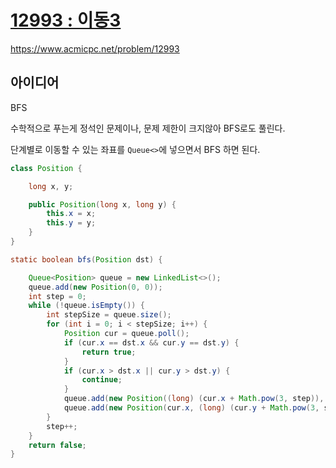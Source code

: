 # [12993 : 이동3](https://www.acmicpc.net/problem/12993)
https://www.acmicpc.net/problem/12993

## 아이디어
BFS

수학적으로 푸는게 정석인 문제이나, 문제 제한이 크지않아 BFS로도 풀린다.

단계별로 이동할 수 있는 좌표를 `Queue<>`에 넣으면서 BFS 하면 된다.
```java
class Position {

    long x, y;

    public Position(long x, long y) {
        this.x = x;
        this.y = y;
    }
}

static boolean bfs(Position dst) {

    Queue<Position> queue = new LinkedList<>();
    queue.add(new Position(0, 0));
    int step = 0;
    while (!queue.isEmpty()) {
        int stepSize = queue.size();
        for (int i = 0; i < stepSize; i++) {
            Position cur = queue.poll();
            if (cur.x == dst.x && cur.y == dst.y) {
                return true;
            }
            if (cur.x > dst.x || cur.y > dst.y) {
                continue;
            }
            queue.add(new Position((long) (cur.x + Math.pow(3, step)), cur.y));
            queue.add(new Position(cur.x, (long) (cur.y + Math.pow(3, step))));
        }
        step++;
    }
    return false;
}
```
